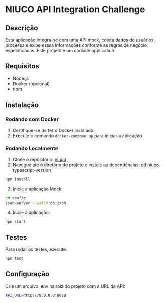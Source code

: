 # NIUCO API Integration Challenge

## Descrição

Esta aplicação integra-se com uma API mock, coleta dados de usuários, processa e exibe essas informações conforme as regras de negócio especificadas.
Este projeto é um console application. 

## Requisitos

- Node.js
- Docker (opcional)
- npm

## Instalação

### Rodando com Docker

1. Certifique-se de ter o Docker instalado.
2. Execute o comando `docker-compose up` para iniciar a aplicação.

### Rodando Localmente

1. Clone o repositório: [niuco](git@github.com:pedroarthuralvesdeoliveira/niuco-typescript-version.git)
2. Navegue até o diretório do projeto e instale as dependências: cd niuco-typescript-version

```bash
npm install
```

3. Inicie a aplicação Mock

```bash
cd config
json-server --watch db.json
```

4. Inicie a aplicação: 
```bash
npm start
```

## Testes

Para rodar os testes, execute: 
```bash
npm test
```
## Configuração
Crie um arquivo .env na raiz do projeto com a URL da API:
```bash
API_URL=http://0.0.0.0:8080
```
